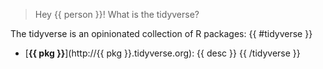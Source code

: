 > Hey {{ person }}! What is the tidyverse?

The tidyverse is an opinionated collection of R packages:
{{ #tidyverse }}
* [**{{ pkg }}**](http://{{ pkg }}.tidyverse.org): {{ desc }}
{{ /tidyverse }}
